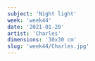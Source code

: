 ```yaml
---
subject: 'Night light'
week: 'week44'
date: '2021-01-20'
artist: 'Charles'
dimensions: '30x30 cm'
slug: 'week44/Charles.jpg'
---
```

